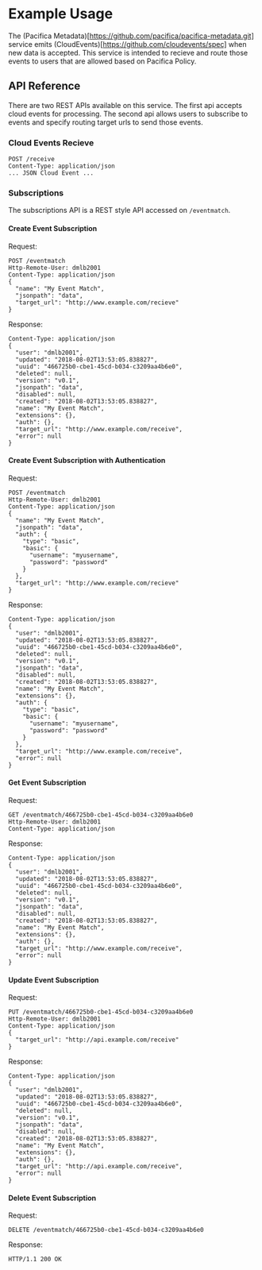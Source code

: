 # Example Usage

The (Pacifica Metadata)[https://github.com/pacifica/pacifica-metadata.git] service
emits (CloudEvents)[https://github.com/cloudevents/spec] when new data is accepted.
This service is intended to recieve and route those events to users that are
allowed based on Pacifica Policy.

## API Reference

There are two REST APIs available on this service. The first api accepts cloud events
for processing. The second api allows users to subscribe to events and specify
routing target urls to send those events.

### Cloud Events Recieve

```
POST /receive
Content-Type: application/json
... JSON Cloud Event ...
```

### Subscriptions

The subscriptions API is a REST style API accessed on `/eventmatch`.

#### Create Event Subscription

Request:
```
POST /eventmatch
Http-Remote-User: dmlb2001
Content-Type: application/json
{
  "name": "My Event Match",
  "jsonpath": "data",
  "target_url": "http://www.example.com/recieve"
}
```

Response:
```
Content-Type: application/json
{
  "user": "dmlb2001",
  "updated": "2018-08-02T13:53:05.838827",
  "uuid": "466725b0-cbe1-45cd-b034-c3209aa4b6e0",
  "deleted": null,
  "version": "v0.1",
  "jsonpath": "data",
  "disabled": null,
  "created": "2018-08-02T13:53:05.838827",
  "name": "My Event Match",
  "extensions": {},
  "auth": {},
  "target_url": "http://www.example.com/receive",
  "error": null
}
```

#### Create Event Subscription with Authentication

Request:
```
POST /eventmatch
Http-Remote-User: dmlb2001
Content-Type: application/json
{
  "name": "My Event Match",
  "jsonpath": "data",
  "auth": {
    "type": "basic",
    "basic": {
      "username": "myusername",
      "password": "password"
    }
  },
  "target_url": "http://www.example.com/recieve"
}
```

Response:
```
Content-Type: application/json
{
  "user": "dmlb2001",
  "updated": "2018-08-02T13:53:05.838827",
  "uuid": "466725b0-cbe1-45cd-b034-c3209aa4b6e0",
  "deleted": null,
  "version": "v0.1",
  "jsonpath": "data",
  "disabled": null,
  "created": "2018-08-02T13:53:05.838827",
  "name": "My Event Match",
  "extensions": {},
  "auth": {
    "type": "basic",
    "basic": {
      "username": "myusername",
      "password": "password"
    }
  },
  "target_url": "http://www.example.com/receive",
  "error": null
}
```

#### Get Event Subscription

Request:
```
GET /eventmatch/466725b0-cbe1-45cd-b034-c3209aa4b6e0
Http-Remote-User: dmlb2001
Content-Type: application/json
```

Response:
```
Content-Type: application/json
{
  "user": "dmlb2001",
  "updated": "2018-08-02T13:53:05.838827",
  "uuid": "466725b0-cbe1-45cd-b034-c3209aa4b6e0",
  "deleted": null,
  "version": "v0.1",
  "jsonpath": "data",
  "disabled": null,
  "created": "2018-08-02T13:53:05.838827",
  "name": "My Event Match",
  "extensions": {},
  "auth": {},
  "target_url": "http://www.example.com/receive",
  "error": null
}
```

#### Update Event Subscription

Request:
```
PUT /eventmatch/466725b0-cbe1-45cd-b034-c3209aa4b6e0
Http-Remote-User: dmlb2001
Content-Type: application/json
{
  "target_url": "http://api.example.com/receive"
}
```

Response:
```
Content-Type: application/json
{
  "user": "dmlb2001",
  "updated": "2018-08-02T13:53:05.838827",
  "uuid": "466725b0-cbe1-45cd-b034-c3209aa4b6e0",
  "deleted": null,
  "version": "v0.1",
  "jsonpath": "data",
  "disabled": null,
  "created": "2018-08-02T13:53:05.838827",
  "name": "My Event Match",
  "extensions": {},
  "auth": {},
  "target_url": "http://api.example.com/receive",
  "error": null
}
```

#### Delete Event Subscription

Request:
```
DELETE /eventmatch/466725b0-cbe1-45cd-b034-c3209aa4b6e0
```

Response:
```
HTTP/1.1 200 OK
```
